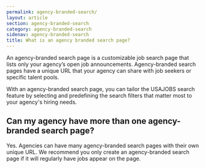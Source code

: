 ```yaml
---
permalink: agency-branded-search/
layout: article
section: agency-branded-search
category: agency-branded-search
sidenav: agency-branded-search
title: What is an agency branded search page?
---
```


An agency-branded search page is a customizable job search page that lists only your agency’s open job announcements. Agency-branded search pages have a unique URL that your agency can share with job seekers or specific talent pools. 

With an agency-branded search page, you can tailor the USAJOBS search feature by selecting and predefining the search filters that matter most to your agency's hiring needs.

## Can my agency have more than one agency-branded search page? 

Yes. Agencies can have many agency-branded search pages with their own unique URL. We recommend you only create an agency-branded search page if it will regularly have jobs appear on the page.
